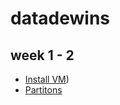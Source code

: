 # datadewins

## week 1 - 2
- [Install VM](week1/Install-VM.md))
- [Partitons](week1/partition.html)